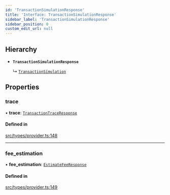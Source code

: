 ```yaml
---
id: 'TransactionSimulationResponse'
title: 'Interface: TransactionSimulationResponse'
sidebar_label: 'TransactionSimulationResponse'
sidebar_position: 0
custom_edit_url: null
---
```


## Hierarchy

- **`TransactionSimulationResponse`**

  ↳ [`TransactionSimulation`](TransactionSimulation.md)

## Properties

### trace

• **trace**: [`TransactionTraceResponse`](../modules.md#transactiontraceresponse)

#### Defined in

[src/types/provider.ts:148](https://github.com/notV4l/starknet.js/blob/c20c3bd/src/types/provider.ts#L148)

---

### fee_estimation

• **fee_estimation**: [`EstimateFeeResponse`](EstimateFeeResponse.md)

#### Defined in

[src/types/provider.ts:149](https://github.com/notV4l/starknet.js/blob/c20c3bd/src/types/provider.ts#L149)
